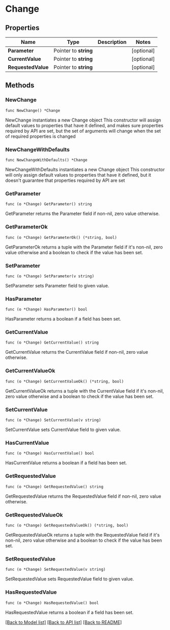# Change

## Properties

Name | Type | Description | Notes
------------ | ------------- | ------------- | -------------
**Parameter** | Pointer to **string** |  | [optional] 
**CurrentValue** | Pointer to **string** |  | [optional] 
**RequestedValue** | Pointer to **string** |  | [optional] 

## Methods

### NewChange

`func NewChange() *Change`

NewChange instantiates a new Change object
This constructor will assign default values to properties that have it defined,
and makes sure properties required by API are set, but the set of arguments
will change when the set of required properties is changed

### NewChangeWithDefaults

`func NewChangeWithDefaults() *Change`

NewChangeWithDefaults instantiates a new Change object
This constructor will only assign default values to properties that have it defined,
but it doesn't guarantee that properties required by API are set

### GetParameter

`func (o *Change) GetParameter() string`

GetParameter returns the Parameter field if non-nil, zero value otherwise.

### GetParameterOk

`func (o *Change) GetParameterOk() (*string, bool)`

GetParameterOk returns a tuple with the Parameter field if it's non-nil, zero value otherwise
and a boolean to check if the value has been set.

### SetParameter

`func (o *Change) SetParameter(v string)`

SetParameter sets Parameter field to given value.

### HasParameter

`func (o *Change) HasParameter() bool`

HasParameter returns a boolean if a field has been set.

### GetCurrentValue

`func (o *Change) GetCurrentValue() string`

GetCurrentValue returns the CurrentValue field if non-nil, zero value otherwise.

### GetCurrentValueOk

`func (o *Change) GetCurrentValueOk() (*string, bool)`

GetCurrentValueOk returns a tuple with the CurrentValue field if it's non-nil, zero value otherwise
and a boolean to check if the value has been set.

### SetCurrentValue

`func (o *Change) SetCurrentValue(v string)`

SetCurrentValue sets CurrentValue field to given value.

### HasCurrentValue

`func (o *Change) HasCurrentValue() bool`

HasCurrentValue returns a boolean if a field has been set.

### GetRequestedValue

`func (o *Change) GetRequestedValue() string`

GetRequestedValue returns the RequestedValue field if non-nil, zero value otherwise.

### GetRequestedValueOk

`func (o *Change) GetRequestedValueOk() (*string, bool)`

GetRequestedValueOk returns a tuple with the RequestedValue field if it's non-nil, zero value otherwise
and a boolean to check if the value has been set.

### SetRequestedValue

`func (o *Change) SetRequestedValue(v string)`

SetRequestedValue sets RequestedValue field to given value.

### HasRequestedValue

`func (o *Change) HasRequestedValue() bool`

HasRequestedValue returns a boolean if a field has been set.


[[Back to Model list]](../README.md#documentation-for-models) [[Back to API list]](../README.md#documentation-for-api-endpoints) [[Back to README]](../README.md)


